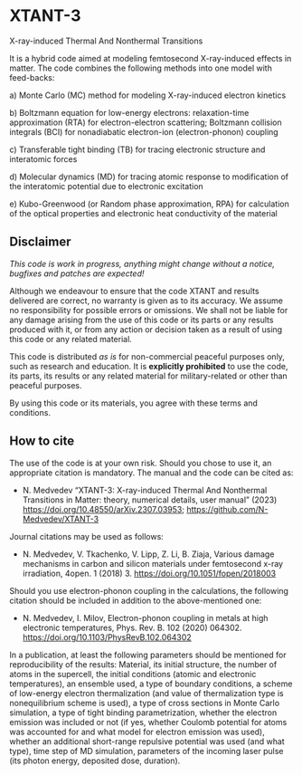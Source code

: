 # XTANT-3
 X-ray-induced Thermal And Nonthermal Transitions
 
It is a hybrid code aimed at modeling femtosecond X-ray-induced effects in matter. The code combines the following methods into one model with feed-backs:

 a) Monte Carlo (MC) method for modeling X-ray-induced electron kinetics
 
 b) Boltzmann equation for low-energy electrons: relaxation-time approximation (RTA) for electron-electron scattering; Boltzmann collision integrals (BCI) for nonadiabatic electron-ion (electron-phonon) coupling
 
 c) Transferable tight binding (TB) for tracing electronic structure and interatomic forces
 
 d) Molecular dynamics (MD) for tracing atomic response to modification of the interatomic potential due to electronic excitation
 
 e) Kubo-Greenwood (or Random phase approximation, RPA) for calculation of the optical properties and electronic heat conductivity of the material

## Disclaimer

_This code is work in progress, anything might change without a notice, bugfixes and patches are expected!_

Although we endeavour to ensure that the code XTANT and results delivered are correct, no warranty is given as to its accuracy. We assume no responsibility for possible errors or omissions. We shall not be liable for any damage arising from the use of this code or its parts or any results produced with it, or from any action or decision taken as a result of using this code or any related material.

This code is distributed _as is_ for non-commercial peaceful purposes only, such as research and education. It is __explicitly prohibited__ to use the code, its parts, its results or any related material for military-related or other than peaceful purposes.

By using this code or its materials, you agree with these terms and conditions. 

## How to cite

The use of the code is at your own risk. Should you chose to use it, an appropriate citation is mandatory. The manual and the code can be cited as:

* N. Medvedev “XTANT-3: X-ray-induced Thermal And Nonthermal Transitions in Matter: theory, numerical details, user manual” (2023) https://doi.org/10.48550/arXiv.2307.03953; https://github.com/N-Medvedev/XTANT-3

Journal citations may be used as follows: 

* N. Medvedev, V. Tkachenko, V. Lipp, Z. Li, B. Ziaja, Various damage mechanisms in carbon and silicon materials under femtosecond x-ray irradiation, 4open. 1 (2018) 3. https://doi.org/10.1051/fopen/2018003

Should you use electron-phonon coupling in the calculations, the following citation should be included in addition to the above-mentioned one:

* N. Medvedev, I. Milov, Electron-phonon coupling in metals at high electronic temperatures, Phys. Rev. B. 102 (2020) 064302. https://doi.org/10.1103/PhysRevB.102.064302 

In a publication, at least the following parameters should be mentioned for reproducibility of the results:
Material, its initial structure, the number of atoms in the supercell, the initial conditions (atomic and electronic temperatures), an ensemble used, a type of boundary conditions, a scheme of low-energy electron thermalization (and value of thermalization type is nonequilibrium scheme is used), a type of cross sections in Monte Carlo simulation, a type of tight binding parametrization, whether the electron emission was included or not (if yes, whether Coulomb potential for atoms was accounted for and what model for electron emission was used), whether an additional short-range repulsive potential was used (and what type), time step of MD simulation, parameters of the incoming laser pulse (its photon energy, deposited dose, duration).
